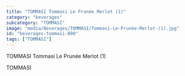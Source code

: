 ```yaml
---
title: "TOMMASI Tommasi Le Prunée Merlot (1)"
category: "beverages"
subcategory: "TOMMASI"
image: "media/Beverages/TOMMASI/Tommasi-Le-Prunée-Merlot-(1).jpg"
id: "beverages-tommasi-800"
tags: ["TOMMASI"]
---
```


TOMMASI Tommasi Le Prunée Merlot (1)

TOMMASI
